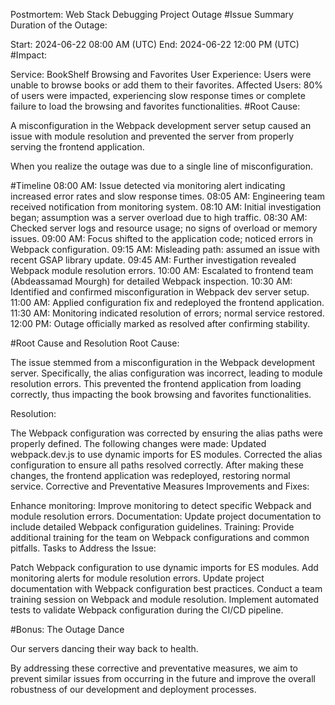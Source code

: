 Postmortem: Web Stack Debugging Project Outage #Issue Summary Duration of the Outage:

Start: 2024-06-22 08:00 AM (UTC) End: 2024-06-22 12:00 PM (UTC) #Impact:

Service: BookShelf Browsing and Favorites User Experience: Users were unable to browse books or add them to their favorites. Affected Users: 80% of users were impacted, experiencing slow response times or complete failure to load the browsing and favorites functionalities. #Root Cause:

A misconfiguration in the Webpack development server setup caused an issue with module resolution and prevented the server from properly serving the frontend application.

When you realize the outage was due to a single line of misconfiguration.

#Timeline 08:00 AM: Issue detected via monitoring alert indicating increased error rates and slow response times. 08:05 AM: Engineering team received notification from monitoring system. 08:10 AM: Initial investigation began; assumption was a server overload due to high traffic. 08:30 AM: Checked server logs and resource usage; no signs of overload or memory issues. 09:00 AM: Focus shifted to the application code; noticed errors in Webpack configuration. 09:15 AM: Misleading path: assumed an issue with recent GSAP library update. 09:45 AM: Further investigation revealed Webpack module resolution errors. 10:00 AM: Escalated to frontend team (Abdeassamad Mourgh) for detailed Webpack inspection. 10:30 AM: Identified and confirmed misconfiguration in Webpack dev server setup. 11:00 AM: Applied configuration fix and redeployed the frontend application. 11:30 AM: Monitoring indicated resolution of errors; normal service restored. 12:00 PM: Outage officially marked as resolved after confirming stability.

#Root Cause and Resolution Root Cause:

The issue stemmed from a misconfiguration in the Webpack development server. Specifically, the alias configuration was incorrect, leading to module resolution errors. This prevented the frontend application from loading correctly, thus impacting the book browsing and favorites functionalities.

Resolution:

The Webpack configuration was corrected by ensuring the alias paths were properly defined. The following changes were made: Updated webpack.dev.js to use dynamic imports for ES modules. Corrected the alias configuration to ensure all paths resolved correctly. After making these changes, the frontend application was redeployed, restoring normal service. Corrective and Preventative Measures Improvements and Fixes:

Enhance monitoring: Improve monitoring to detect specific Webpack and module resolution errors. Documentation: Update project documentation to include detailed Webpack configuration guidelines. Training: Provide additional training for the team on Webpack configurations and common pitfalls. Tasks to Address the Issue:

Patch Webpack configuration to use dynamic imports for ES modules. Add monitoring alerts for module resolution errors. Update project documentation with Webpack configuration best practices. Conduct a team training session on Webpack and module resolution. Implement automated tests to validate Webpack configuration during the CI/CD pipeline.

#Bonus: The Outage Dance

Our servers dancing their way back to health.

By addressing these corrective and preventative measures, we aim to prevent similar issues from occurring in the future and improve the overall robustness of our development and deployment processes.
